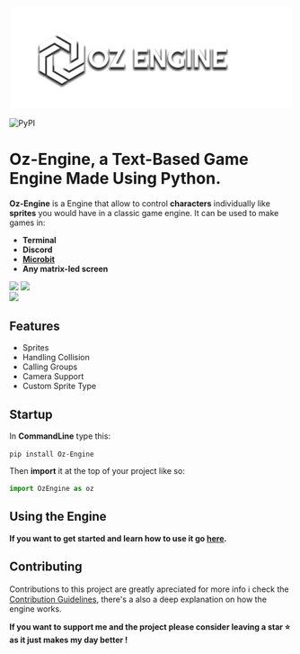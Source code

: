 

                               
![](docs/assets/logo.png)



![PyPI](https://img.shields.io/pypi/v/Oz-Engine?label=Oz-Engine%20pypi)

# Oz-Engine, a **Text-Based Game Engine** Made Using **Python**.

**Oz-Engine** is a Engine that allow to control **characters** individually like **sprites** you would have in a classic game engine.
It can be used to make games in:
* **Terminal**  
* **Discord** 
* [**Microbit**](https://github.com/menitoon/Oz-Engine-Microbit-version)
* **Any matrix-led screen**


![](https://thumbs.gfycat.com/ScientificTatteredCardinal-size_restricted.gif)  ![](https://thumbs.gfycat.com/AcclaimedAlienatedGiraffe-size_restricted.gif)  
![](https://cdn.discordapp.com/attachments/958679110316617748/1075475653413056513/explanation.png)

## Features

* Sprites
* Handling Collision 
* Calling Groups 
* Camera Support 
* Custom Sprite Type 


## Startup

In **CommandLine** type this:

 ``` pip install Oz-Engine ```
 
 Then **import** it at the top of your project like so:
 ```python 
 import OzEngine as oz 
 ```


## **Using** the **Engine**

******If you want to get started and learn how to use it go [here](https://github.com/menitoon/Oz-Engine/wiki).******


## Contributing 

Contributions to this project are greatly apreciated for more info ℹ️
check the [Contribution Guidelines](https://github.com/menitoon/Oz-Engine/blob/main/CONTRIBUTING.md), there's a also a deep explanation on how the engine works.

__If you want to support me and the project please consider leaving a star ⭐  as it just makes my day better !__
